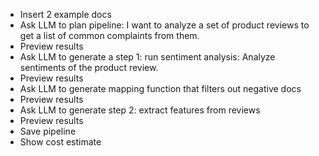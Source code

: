 - Insert 2 example docs
- Ask LLM to plan pipeline:
  I want to analyze a set of product reviews to get a list of common complaints from them.
- Preview results
- Ask LLM to generate a step 1: run sentiment analysis:
  Analyze sentiments of the product review.
- Preview results
- Ask LLM to generate mapping function that filters out negative docs
- Preview results
- Ask LLM to generate step 2: extract features from reviews
- Preview results
- Save pipeline
- Show cost estimate
